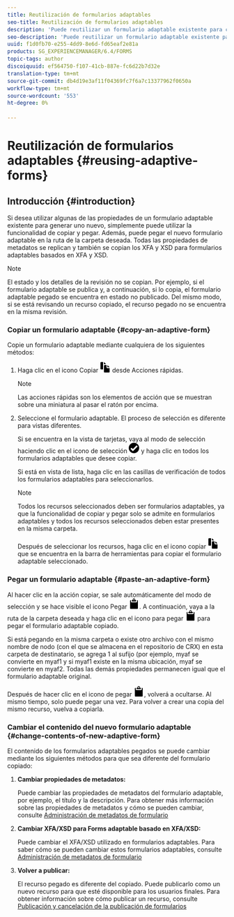 ```yaml
---
title: Reutilización de formularios adaptables
seo-title: Reutilización de formularios adaptables
description: 'Puede reutilizar un formulario adaptable existente para crear nuevos formularios adaptables. '
seo-description: 'Puede reutilizar un formulario adaptable existente para crear nuevos formularios adaptables. '
uuid: f1d0fb70-e255-4dd9-8e6d-fd65eaf2e81a
products: SG_EXPERIENCEMANAGER/6.4/FORMS
topic-tags: author
discoiquuid: ef564750-f107-41cb-887e-fc6d22b7d32e
translation-type: tm+mt
source-git-commit: db4d19e3af11f04369fc7f6a7c13377962f0650a
workflow-type: tm+mt
source-wordcount: '553'
ht-degree: 0%

---
```



# Reutilización de formularios adaptables {#reusing-adaptive-forms}

## Introducción {#introduction}

Si desea utilizar algunas de las propiedades de un formulario adaptable existente para generar uno nuevo, simplemente puede utilizar la funcionalidad de copiar y pegar. Además, puede pegar el nuevo formulario adaptable en la ruta de la carpeta deseada. Todas las propiedades de metadatos se replican y también se copian los XFA y XSD para formularios adaptables basados en XFA y XSD.

>[!NOTE]
>
>El estado y los detalles de la revisión no se copian. Por ejemplo, si el formulario adaptable se publica y, a continuación, si lo copia, el formulario adaptable pegado se encuentra en estado no publicado. Del mismo modo, si se está revisando un recurso copiado, el recurso pegado no se encuentra en la misma revisión.

### Copiar un formulario adaptable {#copy-an-adaptive-form}

Copie un formulario adaptable mediante cualquiera de los siguientes métodos:

1. Haga clic en el icono Copiar ![aem6forms_copy](assets/aem6forms_copy.png) desde Acciones rápidas.

   >[!NOTE]
   >
   >Las acciones rápidas son los elementos de acción que se muestran sobre una miniatura al pasar el ratón por encima.

1. Seleccione el formulario adaptable. El proceso de selección es diferente para vistas diferentes.

   Si se encuentra en la vista de tarjetas, vaya al modo de selección haciendo clic en el icono de selección ![aem6forms_check-círculo](assets/aem6forms_check-circle.png) y haga clic en todos los formularios adaptables que desee copiar.

   Si está en vista de lista, haga clic en las casillas de verificación de todos los formularios adaptables para seleccionarlos.

   >[!NOTE]
   >
   >Todos los recursos seleccionados deben ser formularios adaptables, ya que la funcionalidad de copiar y pegar solo se admite en formularios adaptables y todos los recursos seleccionados deben estar presentes en la misma carpeta.

   Después de seleccionar los recursos, haga clic en el icono copiar ![aem6forms_copy](assets/aem6forms_copy.png) que se encuentra en la barra de herramientas para copiar el formulario adaptable seleccionado.

### Pegar un formulario adaptable {#paste-an-adaptive-form}

Al hacer clic en la acción copiar, se sale automáticamente del modo de selección y se hace visible el icono Pegar ![aem6formularios_pegar](assets/aem6forms_paste.png). A continuación, vaya a la ruta de la carpeta deseada y haga clic en el icono para pegar ![aem6forms_paste](assets/aem6forms_paste.png) para pegar el formulario adaptable copiado.

Si está pegando en la misma carpeta o existe otro archivo con el mismo nombre de nodo (con el que se almacena en el repositorio de CRX) en esta carpeta de destinatario, se agrega 1 al sufijo (por ejemplo, myaf se convierte en myaf1 y si myaf1 existe en la misma ubicación, myaf se convierte en myaf2. Todas las demás propiedades permanecen igual que el formulario adaptable original.

Después de hacer clic en el icono de pegar ![aem6forms_paste](assets/aem6forms_paste.png), volverá a ocultarse. Al mismo tiempo, solo puede pegar una vez. Para volver a crear una copia del mismo recurso, vuelva a copiarla.

### Cambiar el contenido del nuevo formulario adaptable {#change-contents-of-new-adaptive-form}

El contenido de los formularios adaptables pegados se puede cambiar mediante los siguientes métodos para que sea diferente del formulario copiado:

1. **Cambiar propiedades de metadatos:**

   Puede cambiar las propiedades de metadatos del formulario adaptable, por ejemplo, el título y la descripción. Para obtener más información sobre las propiedades de metadatos y cómo se pueden cambiar, consulte [Administración de metadatos de formulario](/help/forms/using/manage-form-metadata.md)

1. **Cambiar XFA/XSD para Forms adaptable basado en XFA/XSD:**

   Puede cambiar el XFA/XSD utilizado en formularios adaptables. Para saber cómo se pueden cambiar estos formularios adaptables, consulte [Administración de metadatos de formulario](/help/forms/using/manage-form-metadata.md)

1. **Volver a publicar:**

   El recurso pegado es diferente del copiado. Puede publicarlo como un nuevo recurso para que esté disponible para los usuarios finales. Para obtener información sobre cómo publicar un recurso, consulte [Publicación y cancelación de la publicación de formularios](/help/forms/using/publishing-unpublishing-forms.md)

